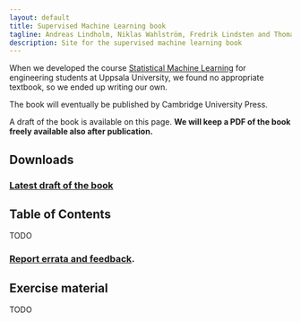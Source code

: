 ```yaml
---
layout: default
title: Supervised Machine Learning book
tagline: Andreas Lindholm, Niklas Wahlström, Fredrik Lindsten and Thomas B. Schön
description: Site for the supervised machine learning book
---
```


When we developed the course [Statistical Machine Learning](http://www.it.uu.se/edu/course/homepage/sml/) for engineering students at Uppsala University, we found no appropriate textbook, so we ended up writing our own.

The book will eventually be published by Cambridge University Press.

A draft of the book is available on this page. **We will keep a PDF of the book freely available also after publication.**


## Downloads
### [Latest draft of the book](book/sml-book.pdf)


##  Table of Contents

TODO

### [Report errata and feedback](https://github.com/uu-sml/sml-book-page/issues).

## Exercise material

TODO
